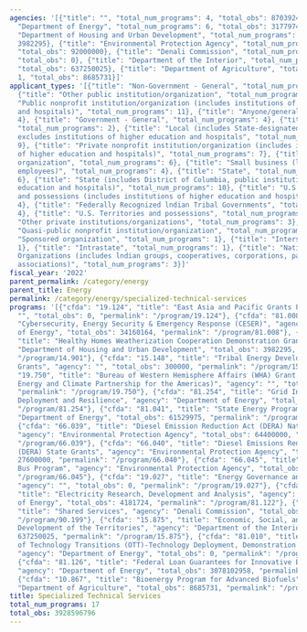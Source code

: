 ```yaml
---
agencies: '[{"title": "", "total_num_programs": 4, "total_obs": 8703924}, {"title":
  "Department of Energy", "total_num_programs": 6, "total_obs": 3177974821}, {"title":
  "Department of Housing and Urban Development", "total_num_programs": 1, "total_obs":
  3982295}, {"title": "Environmental Protection Agency", "total_num_programs": 3,
  "total_obs": 92000000}, {"title": "Denali Commission", "total_num_programs": 1,
  "total_obs": 0}, {"title": "Department of the Interior", "total_num_programs": 1,
  "total_obs": 637250025}, {"title": "Department of Agriculture", "total_num_programs":
  1, "total_obs": 8685731}]'
applicant_types: '[{"title": "Non-Government - General", "total_num_programs": 6},
  {"title": "Other public institution/organization", "total_num_programs": 5}, {"title":
  "Public nonprofit institution/organization (includes institutions of higher education
  and hospitals)", "total_num_programs": 11}, {"title": "Anyone/general public", "total_num_programs":
  4}, {"title": "Government - General", "total_num_programs": 4}, {"title": "Individual/Family",
  "total_num_programs": 2}, {"title": "Local (includes State-designated lndian Tribes,
  excludes institutions of higher education and hospitals", "total_num_programs":
  9}, {"title": "Private nonprofit institution/organization (includes institutions
  of higher education and hospitals)", "total_num_programs": 7}, {"title": "Profit
  organization", "total_num_programs": 6}, {"title": "Small business (less than 500
  employees)", "total_num_programs": 4}, {"title": "State", "total_num_programs":
  6}, {"title": "State (includes District of Columbia, public institutions of higher
  education and hospitals)", "total_num_programs": 10}, {"title": "U.S. Territories
  and possessions (includes institutions of higher education and hospitals)", "total_num_programs":
  4}, {"title": "Federally Recognized lndian Tribal Governments", "total_num_programs":
  4}, {"title": "U.S. Territories and possessions", "total_num_programs": 6}, {"title":
  "Other private institutions/organizations", "total_num_programs": 3}, {"title":
  "Quasi-public nonprofit institution/organization", "total_num_programs": 3}, {"title":
  "Sponsored organization", "total_num_programs": 1}, {"title": "Interstate", "total_num_programs":
  1}, {"title": "Intrastate", "total_num_programs": 1}, {"title": "Native American
  Organizations (includes lndian groups, cooperatives, corporations, partnerships,
  associations)", "total_num_programs": 3}]'
fiscal_year: '2022'
parent_permalink: /category/energy
parent_title: Energy
permalink: /category/energy/specialized-technical-services
programs: '[{"cfda": "19.124", "title": "East Asia and Pacific Grants Program", "agency":
  "", "total_obs": 0, "permalink": "/program/19.124"}, {"cfda": "81.008", "title":
  "Cybersecurity, Energy Security & Emergency Response (CESER)", "agency": "Department
  of Energy", "total_obs": 34160164, "permalink": "/program/81.008"}, {"cfda": "14.901",
  "title": "Healthy Homes Weatherization Cooperation Demonstration Grants", "agency":
  "Department of Housing and Urban Development", "total_obs": 3982295, "permalink":
  "/program/14.901"}, {"cfda": "15.148", "title": "Tribal Energy Development Capacity
  Grants", "agency": "", "total_obs": 300000, "permalink": "/program/15.148"}, {"cfda":
  "19.750", "title": "Bureau of Western Hemisphere Affairs (WHA) Grant Programs (including
  Energy and Climate Partnership for the Americas)", "agency": "", "total_obs": 8403924,
  "permalink": "/program/19.750"}, {"cfda": "81.254", "title": "Grid Infrastructure
  Deployment and Resilience", "agency": "Department of Energy", "total_obs": 0, "permalink":
  "/program/81.254"}, {"cfda": "81.041", "title": "State Energy Program", "agency":
  "Department of Energy", "total_obs": 61529975, "permalink": "/program/81.041"},
  {"cfda": "66.039", "title": "Diesel Emission Reduction Act (DERA) National Grants",
  "agency": "Environmental Protection Agency", "total_obs": 64400000, "permalink":
  "/program/66.039"}, {"cfda": "66.040", "title": "Diesel Emissions Reduction Act
  (DERA) State Grants", "agency": "Environmental Protection Agency", "total_obs":
  27600000, "permalink": "/program/66.040"}, {"cfda": "66.045", "title": "Clean School
  Bus Program", "agency": "Environmental Protection Agency", "total_obs": 0, "permalink":
  "/program/66.045"}, {"cfda": "19.027", "title": "Energy Governance and Reform Programs",
  "agency": "", "total_obs": 0, "permalink": "/program/19.027"}, {"cfda": "81.122",
  "title": "Electricity Research, Development and Analysis", "agency": "Department
  of Energy", "total_obs": 4181724, "permalink": "/program/81.122"}, {"cfda": "90.199",
  "title": "Shared Services", "agency": "Denali Commission", "total_obs": 0, "permalink":
  "/program/90.199"}, {"cfda": "15.875", "title": "Economic, Social, and Political
  Development of the Territories", "agency": "Department of the Interior", "total_obs":
  637250025, "permalink": "/program/15.875"}, {"cfda": "81.010", "title": "Office
  of Technology Transitions (OTT)-Technology Deployment, Demonstration and Commercialization",
  "agency": "Department of Energy", "total_obs": 0, "permalink": "/program/81.010"},
  {"cfda": "81.126", "title": "Federal Loan Guarantees for Innovative Energy Technologies",
  "agency": "Department of Energy", "total_obs": 3078102958, "permalink": "/program/81.126"},
  {"cfda": "10.867", "title": "Bioenergy Program for Advanced Biofuels", "agency":
  "Department of Agriculture", "total_obs": 8685731, "permalink": "/program/10.867"}]'
title: Specialized Technical Services
total_num_programs: 17
total_obs: 3928596796
---
```

